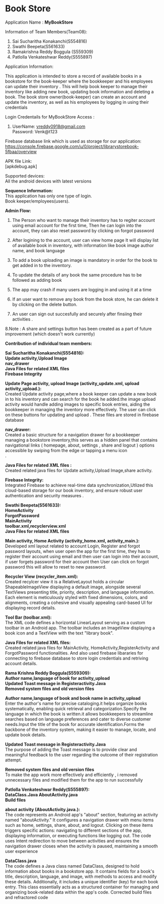 # Book Store 
Application  Name : <b> MyBookStore </b>  <br>

Information of Team Members(Team08): 
1. Sai Sucharitha Konakanchi(S554816) 
2. Swathi Beepeta(S561633)
3. Ramakrishna Reddy Boggula (S559309)
4. Patlolla Venkateshwar Reddy(S555897)
 
Application Information:   <br>

This application is intended to store a record of available books in a bookstore for the book-keeper where the bookkeeper and his employees can  update their inventory . This will help book keeper to manage their inventory like adding new book, updating book information and deleting a book. The book store owner(book-keeper) can create an account and update the inventory, as well as his employees by logging in using their credentials  <br>


Login Credentails for MyBookStore Access : <br>
 1. UserName: vreddy0918@gmail.com  <br>
    Password: Venk@t123    <br>
 
     

Firebase database link which is used as storage for our application: <br>
https://console.firebase.google.com/u/0/project/librarystorebook-5fbaa/overview  <br>

APK file Link: <br> [apkdebug.apk]

Supported devices: <br> All the android devices with latest versions

<b>Sequence Information:</b> <br>
This application has only one type of login.<br>
 Book keeper/employees(users). <br>
 
<b>Admin Flow:</b> <br>
1. The Person who want to manage their inventory has to regiter account using email account for the first time, Then he can login into the account, they can also reset password by clicking on forgot password 

2. After logining to the account, user can view home page It will display list of available book in inventory, with information like book image author name, and book language 

3. To add a book uploading an image is mandatory in order for the book to get added in to the inventory.

4. To update the details of any book the same procedure has to be followed as adding book


5. The app may crash if many users are logging in and using it at a time

6.  If an user want to remove any book from the book store, he can  delete it by clicking on the delete button.

7. An user can sign out succesfully and securely after finsiing their activities .

8.Note : A share and settings button has been created as a part of future improvement (which doesn't work currently)



<b>Contribution of individual team members:</b><br>

<b>Sai Sucharitha Konakanchi(S554816):</b><br>
<b>Update activity,Upload Image</b><br>
<b>nav_drawer</b><br>
<b>Java Files for related XML files</b><br>
<b>Firebase Integrity</b><br>


<b>Update Page activity, upload Image (activity_update.xml, upload activity_upload.):</b><br>
Created Update activity page,where a book keeper can update a new book in to his inventory and can search for the book he added.the image upload activity would handle adding images to specific book entries, aiding the bookkeeper in managing the inventory more effectively. The user can click on these buttons for updating and upload . These files are stored in firebase database  <br>

<b>nav_drawer:</b><br>
 Created  a basic structure for a navigation drawer for a bookkeeper managing a bookstore inventory,this serves as a hidden panel that contains navigational links ( homepage, about, settings , share and logout ) options  accessible by swiping from the edge or tapping a menu icon <br> . 

<b>Java Files for related XML files :</b><br>
Created related java files for Update activity,Upload Image,share activity.<br>

<b>Firebase Integrity:</b><br>
Integrated Firebase to achieve real-time data synchronization,Utlized this cloud-based storage for our book inventory, and ensure robust user authentication and security measures
.<br>

<b>Swathi Beepeta(S561633):</b><br>
<b>HomeActivity</b><br>
<b>ForgotPassword</b><br>
<b>MainActivity</b><br>
<b>toolbar.xml,recyclerview.xml</b><br>
<b>Java Files for related XML files</b><br>

<b>Main activity, Home Activity (activity_home.xml, activity_main.):</b><br>
Developed xml layout related to account Login, Register and forgot password layouts, when user open the app for the first time, they has to register their account using email and then user can login into their account, if user forgets password for their account then User can click on forgot password this will allow to reset to new password.<br>

<b>Recycler View (recycler_item.xml):</b><br>
Created recylcer view it is a RelativeLayout holds a circular ShapeableImageView displaying a default image, alongside several TextViews presenting title, priority, description, and language information. Each element is meticulously styled with fixed dimensions, colors, and alignments, creating a cohesive and visually appealing card-based UI for displaying record details.

<b>Tool Bar (toolbar.xml):</b><br>
The XML code defines a horizontal LinearLayout serving as a custom toolbar in an Android app. The toolbar includes an ImageView displaying a book icon and a TextView with the text "library book". 

<b>Java Files for related XML files:</b><br>
Created related java files for MainActivity, HomeActivity,RegisterActivity and ForgotPassword functionalities.
And also used firebase libararies for connecting to firebase database to store login credentials and retriving account details.
	

<b>Rama Krishna Reddy Boggula(S559309):</b><br>
<b>Author name,language of book for activity_upload </b><br>
<b>Updated Toast message in Registeractivity.Java</b><br>
<b>Removed system files and old version files</b><br>

<b>Author name,language of book and book name in activity_upload </b><br>
Enter the author's name for precise cataloging.it helps organize books systematically, enabling quick retrieval and categorization.Specify the language in which the book is written.it allows bookkeepers to streamline searches based on language preferences and cater to diverse customer needs.Input the title of the book for accurate identification.Forms the backbone of the inventory system, making it easier to manage, locate, and update book details.<br>

<b>Updated Toast message in Registeractivity.Java</b><br>
The purpose of adding the Toast message is to provide clear and meaningful feedback to the user regarding the outcome of their registration attempt.<br>

<b>Removed system files and old version files</b><br>
To make the app work more effectively and efficiently , i removed unnecessary files and modified them for the app to run successfully<br>


<b>Patlolla Venkateshwar Reddy(S555897):</b><br>
<b>DataClass.Java AboutActivity.java</b><br>
<b>Build files</b><br>

<b>about activity (AboutActivity.java.):</b><br>
The code represents an Android app's "about" section, featuring an activity named "aboutActivity." It configures a navigation drawer with menu items such as home, settings, share, about, and logout. Clicking on these items triggers specific actions: navigating to different sections of the app, displaying information, or executing functions like logging out. The code uses Intent redirection to move between activities and ensures the navigation drawer closes when the activity is paused, maintaining a smooth user experience

<b>DataClass.java</b><br>
The code defines a Java class named DataClass, designed to hold information about books in a bookstore app. It contains fields for a book's title, description, language, and image, with methods to access and modify these details. Additionally, it includes a unique identifier (key) for each book entry. This class essentially acts as a structured container for managing and organizing book-related data within the app's code. 
Corrected build files and refractored code
